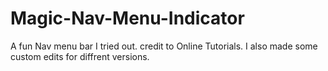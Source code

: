 # Magic-Nav-Menu-Indicator
A fun Nav menu bar I tried out.
credit to Online Tutorials.
I also made some custom edits for diffrent versions.
